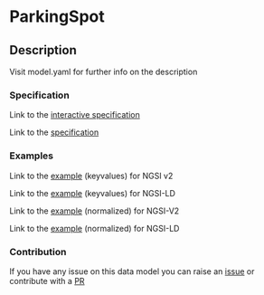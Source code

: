 # ParkingSpot

## Description 

Visit model.yaml for further info on the description
### Specification

Link to the [interactive specification](https://swagger.lab.fiware.org/?url=https://smart-data-models.github.io/dataModel.Parking/ParkingSpot/swagger.yaml)

Link to the [specification](https://github.com/smart-data-models/dataModel.Parking/blob/master/ParkingSpot/doc/spec.md)
### Examples

Link to the [example](https://smart-data-models.github.io/dataModel.Parking/ParkingSpot/examples/example.json) (keyvalues) for NGSI v2

Link to the [example](https://smart-data-models.github.io/dataModel.Parking/ParkingSpot/examples/example.jsonld) (keyvalues) for NGSI-LD

Link to the [example](https://smart-data-models.github.io/dataModel.Parking/ParkingSpot/examples/example-normalized.json) (normalized) for NGSI-V2

Link to the [example](https://smart-data-models.github.io/dataModel.Parking/ParkingSpot/examples/example-normalized.jsonld) (normalized) for NGSI-LD
### Contribution

 If you have any issue on this data model you can raise an [issue](https://github.com/smart-data-models/dataModel.Parking/issues)  or contribute with a [PR](https://github.com/smart-data-models/dataModel.Parking/pulls)